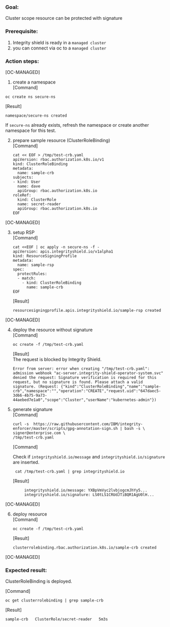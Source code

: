 ### Goal:
Cluster scope resource can be protected with signature

### Prerequisite: 
1. Integrity shield is ready in a `managed cluster`
2. you can connect via oc to a `managed cluster`

### Action steps:
[OC-MANAGED]

1. create a namespace  
[Command]
```
oc create ns secure-ns 
```
[Result]
```
namespace/secure-ns created
```
If `secure-ns` already exists, refresh the namespace or create another namespace for this test.


2. prepare sample resource (ClusterRoleBinding)    
   [Command]
    ```
    cat << EOF > /tmp/test-crb.yaml
    apiVersion: rbac.authorization.k8s.io/v1
    kind: ClusterRoleBinding
    metadata:
      name: sample-crb
    subjects:
    - kind: User
      name: dave
      apiGroup: rbac.authorization.k8s.io
    roleRef:
      kind: ClusterRole
      name: secret-reader
      apiGroup: rbac.authorization.k8s.io
    EOF
    ```
[OC-MANAGED]

3. setup RSP  
   [Command]
    ```
    cat <<EOF | oc apply -n secure-ns -f -
    apiVersion: apis.integrityshield.io/v1alpha1
    kind: ResourceSigningProfile
    metadata:
      name: sample-rsp
    spec:
      protectRules:
      - match:
        - kind: ClusterRoleBinding
          name: sample-crb
    EOF
    ```
    [Result]
    ```
    resourcesigningprofile.apis.integrityshield.io/sample-rsp created
    ```
    
[OC-MANAGED]

4. deploy the resource without signature  
   [Command]  
    ```
    oc create -f /tmp/test-crb.yaml
    ```
    [Result]  
    The request is blocked by Integrity Shield.
    ```
    Error from server: error when creating "/tmp/test-crb.yaml": admission webhook "ac-server.integrity-shield-operator-system.svc" denied the request: Signature verification is required for this request, but no signature is found. Please attach a valid signature. (Request: {"kind":"ClusterRoleBinding","name":"sample-crb","namespace":"","operation":"CREATE","request.uid":"647daec5-3d66-4b75-9a73-44aebed7e1a0","scope":"Cluster","userName":"kubernetes-admin"})
    ```


5. generate signature  
   [Command] 
   ```
   curl -s  https://raw.githubusercontent.com/IBM/integrity-enforcer/master/scripts/gpg-annotation-sign.sh | bash -s \
   signer@enterprise.com \
   /tmp/test-crb.yaml 
   ```
   [Command]

   Check if `integrityshield.io/message` and  `integrityshield.io/signature` are inserted.
   ```
    cat /tmp/test-crb.yaml | grep integrityshield.io
   ```
   
   [Result]
   ```
        integrityshield.io/message: YXBpVmVyc2lvbjogcmJhYy5...
        integrityshield.io/signature: LS0tLS1CRUdJTiBQR1AgU0lH...
   ```

[OC-MANAGED]

6. deploy resource  
    [Command]
    ```
    oc create -f /tmp/test-crb.yaml
    ```
    [Result]
    ```
    clusterrolebinding.rbac.authorization.k8s.io/sample-crb created
    ```

[OC-MANAGED]

### Expected result:  
ClusterRoleBinding is deployed.  

[Command]
```
oc get clusterrolebinding | grep sample-crb
```
[Result]
```
sample-crb   ClusterRole/secret-reader   5m3s
```

